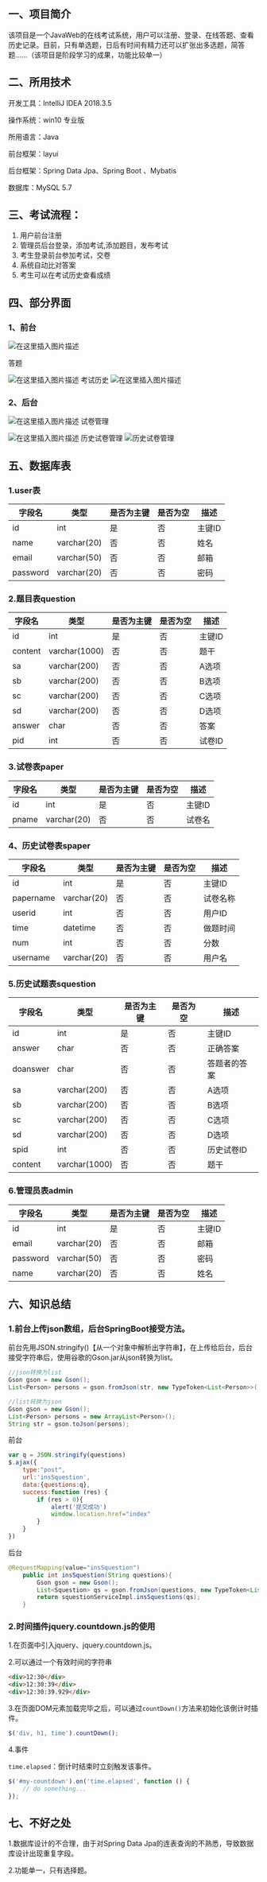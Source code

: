 ## 一、项目简介

​		该项目是一个JavaWeb的在线考试系统，用户可以注册、登录、在线答题、查看历史记录。目前，只有单选题，日后有时间有精力还可以扩张出多选题，简答题……（该项目是阶段学习的成果，功能比较单一）

## 二、所用技术

开发工具：IntelliJ IDEA 2018.3.5

操作系统：win10 专业版

所用语言：Java

前台框架：layui

后台框架：Spring Data Jpa、Spring Boot 、Mybatis

数据库：MySQL 5.7

## 三、考试流程：

1. 用户前台注册
2. 管理员后台登录，添加考试,添加题目，发布考试
3. 考生登录前台参加考试，交卷
4. 系统自动比对答案
5. 考生可以在考试历史查看成绩

## 四、部分界面

### 1、前台

![在这里插入图片描述](https://img-blog.csdnimg.cn/20190814011707669.png?x-oss-process=image/watermark,type_ZmFuZ3poZW5naGVpdGk,shadow_10,text_aHR0cHM6Ly9ibG9nLmNzZG4ubmV0L3dlaXhpbl80Mzg0MTYzMw==,size_16,color_FFFFFF,t_70)

答题

![在这里插入图片描述](https://img-blog.csdnimg.cn/20190814011722452.png?x-oss-process=image/watermark,type_ZmFuZ3poZW5naGVpdGk,shadow_10,text_aHR0cHM6Ly9ibG9nLmNzZG4ubmV0L3dlaXhpbl80Mzg0MTYzMw==,size_16,color_FFFFFF,t_70)
考试历史
![在这里插入图片描述](https://img-blog.csdnimg.cn/20190814011741193.png?x-oss-process=image/watermark,type_ZmFuZ3poZW5naGVpdGk,shadow_10,text_aHR0cHM6Ly9ibG9nLmNzZG4ubmV0L3dlaXhpbl80Mzg0MTYzMw==,size_16,color_FFFFFF,t_70)
### 2、后台

![在这里插入图片描述](https://img-blog.csdnimg.cn/20190814011756446.png?x-oss-process=image/watermark,type_ZmFuZ3poZW5naGVpdGk,shadow_10,text_aHR0cHM6Ly9ibG9nLmNzZG4ubmV0L3dlaXhpbl80Mzg0MTYzMw==,size_16,color_FFFFFF,t_70)
试卷管理

![在这里插入图片描述](https://img-blog.csdnimg.cn/20190814011810717.png?x-oss-process=image/watermark,type_ZmFuZ3poZW5naGVpdGk,shadow_10,text_aHR0cHM6Ly9ibG9nLmNzZG4ubmV0L3dlaXhpbl80Mzg0MTYzMw==,size_16,color_FFFFFF,t_70)
历史试卷管理
![历史试卷管理](https://img-blog.csdnimg.cn/20190814011822474.png?x-oss-process=image/watermark,type_ZmFuZ3poZW5naGVpdGk,shadow_10,text_aHR0cHM6Ly9ibG9nLmNzZG4ubmV0L3dlaXhpbl80Mzg0MTYzMw==,size_16,color_FFFFFF,t_70)



## 五、数据库表

### 1.user表

| 字段名   | 类型        | 是否为主键 | 是否为空 | 描述   |
| -------- | ----------- | ---------- | -------- | ------ |
| id       | int         | 是         | 否       | 主键ID |
| name     | varchar(20) | 否         | 否       | 姓名   |
| email    | varchar(50) | 否         | 否       | 邮箱   |
| password | varchar(20) | 否         | 否       | 密码   |

### 2.题目表question

| 字段名  | 类型          | 是否为主键 | 是否为空 | 描述   |
| ------- | ------------- | ---------- | -------- | ------ |
| id      | int           | 是         | 否       | 主键ID |
| content | varchar(1000) | 否         | 否       | 题干   |
| sa      | varchar(200)  | 否         | 否       | A选项  |
| sb      | varchar(200)  | 否         | 否       | B选项  |
| sc      | varchar(200)  | 否         | 否       | C选项  |
| sd      | varchar(200)  | 否         | 否       | D选项  |
| answer  | char          | 否         | 否       | 答案   |
| pid     | int           | 否         | 否       | 试卷ID |

### 3.试卷表paper

| 字段名 | 类型        | 是否为主键 | 是否为空 | 描述   |
| ------ | ----------- | ---------- | -------- | ------ |
| id     | int         | 是         | 否       | 主键ID |
| pname  | varchar(20) | 否         | 否       | 试卷名 |

### 4、历史试卷表spaper

| 字段名    | 类型        | 是否为主键 | 是否为空 | 描述     |
| --------- | ----------- | ---------- | -------- | -------- |
| id        | int         | 是         | 否       | 主键ID   |
| papername | varchar(20) | 否         | 否       | 试卷名称 |
| userid    | int         | 否         | 否       | 用户ID   |
| time      | datetime    | 否         | 否       | 做题时间 |
| num       | int         | 否         | 否       | 分数     |
| username  | varchar(20) | 否         | 否       | 用户名   |

### 5.历史试题表squestion

| 字段名   | 类型          | 是否为主键 | 是否为空 | 描述         |
| -------- | ------------- | ---------- | -------- | ------------ |
| id       | int           | 是         | 否       | 主键ID       |
| answer   | char          | 否         | 否       | 正确答案     |
| doanswer | char          | 否         | 否       | 答题者的答案 |
| sa       | varchar(200)  | 否         | 否       | A选项        |
| sb       | varchar(200)  | 否         | 否       | B选项        |
| sc       | varchar(200)  | 否         | 否       | C选项        |
| sd       | varchar(200)  | 否         | 否       | D选项        |
| spid     | int           | 否         | 否       | 历史试卷ID   |
| content  | varchar(1000) | 否         | 否       | 题干         |

### 6.管理员表admin

| 字段名   | 类型        | 是否为主键 | 是否为空 | 描述   |
| -------- | ----------- | ---------- | -------- | ------ |
| id       | int         | 是         | 否       | 主键ID |
| email    | varchar(20) | 否         | 否       | 邮箱   |
| password | varchar(50) | 否         | 否       | 密码   |
| name     | varchar(20) | 否         | 否       | 姓名   |

## 六、知识总结

### 1.前台上传json数组，后台SpringBoot接受方法。

前台先用JSON.stringify()【从一个对象中解析出字符串】，在上传给后台，后台接受字符串后，使用谷歌的Gson.jar从json转换为list。

```java
//json转换为list
Gson gson = new Gson();  
List<Person> persons = gson.fromJson(str, new TypeToken<List<Person>>(){}.getType());

//list转换为json
Gson gson = new Gson();  
List<Person> persons = new ArrayList<Person>();  
String str = gson.toJson(persons);  
```

前台

```javascript
var q = JSON.stringify(questions)
$.ajax({
    type:"post",
    url:'insSquestion',
    data:{questions:q},
    success:function (res) {
        if (res > 0){
            alert('提交成功')
            window.location.href="index"
        }
    }
})
```

后台

```java
@RequestMapping(value="insSquestion")
    public int insSquestion(String questions){
        Gson gson = new Gson();
        List<Squestion> qs = gson.fromJson(questions, new TypeToken<List<Squestion>>() {}.getType());
        return squestionServiceImpl.insSquestions(qs);
    }
```

### 2.时间插件jquery.countdown.js的使用

1.在页面中引入jquery、jquery.countdown.js。

2.可以通过一个有效时间的字符串

```html
<div>12:30</div>
<div>12:30:39</div>
<div>12:30:39.929</div>
```

3.在页面DOM元素加载完毕之后，可以通过`countDown()`方法来初始化该倒计时插件。

```javascript
$('div, h1, time').countDown();      
```

4.事件

`time.elapsed`：倒计时结束时立刻触发该事件。

```javascript
$('#my-countdown').on('time.elapsed', function () {
    // do something...
}); 
```

## 七、不好之处

1.数据库设计的不合理，由于对Spring Data Jpa的连表查询的不熟悉，导致数据库设计出现重复字段。

2.功能单一，只有选择题。
